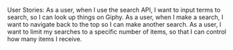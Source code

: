 User Stories:
As a user, when I use the search API, I want to input terms to search, so I can look up things on Giphy.
As a user, when I make a search, I want to navigate back to the top so I can make another search.
As a user, I want to limit my searches to a specific number of items, so that I can control how many items I receive.